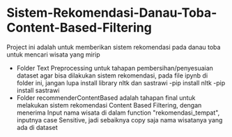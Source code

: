 # Sistem-Rekomendasi-Danau-Toba-Content-Based-Filtering
Project ini adalah untuk memberikan sistem rekomendasi pada danau toba untuk mencari wisata yang mirip

- Folder Text Preprocessing untuk tahapan pembersihan/penyesuaian dataset agar bisa dilakukan sistem rekomendasi, pada file ipynb di folder ini, jangan lupa install library nltk dan sastrawi
  -pip install nltk
  -pip install sastrawi
- Folder recommenderContentBased adalah tahapan final untuk melakukan sistem rekomendasi Content Based Filtering, dengan menerima Input nama wisata di dalam function "rekomendasi_tempat", inputnya case Sensitive, jadi sebaiknya copy saja nama wisatanya yang ada di dataset
